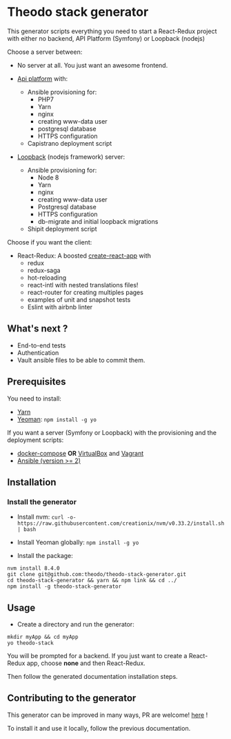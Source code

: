 # Theodo stack generator

This generator scripts everything you need to start a React-Redux project with either no backend, API Platform (Symfony) or Loopback (nodejs)

Choose a server between:

- No server at all. You just want an awesome frontend.

- [Api platform](https://api-platform.com/) with:
  - Ansible provisioning for:
    - PHP7
    - Yarn
    - nginx
    - creating www-data user
    - postgresql database
    - HTTPS configuration
  - Capistrano deployment script
  
- [Loopback](http://loopback.io/) (nodejs framework) server:
  - Ansible provisioning for:
    - Node 8
    - Yarn
    - nginx
    - creating www-data user
    - Postgresql database
    - HTTPS configuration
    - db-migrate and initial loopback migrations
  - Shipit deployment script


Choose if you want the client:

- React-Redux: A boosted [create-react-app](https://github.com/facebookincubator/create-react-app) with
  - redux
  - redux-saga
  - hot-reloading
  - react-intl with nested translations files!
  - react-router for creating multiples pages
  - examples of unit and snapshot tests
  - Eslint with airbnb linter

## What's next ?

- End-to-end tests
- Authentication
- Vault ansible files to be able to commit them.

## Prerequisites

You need to install:
+ [Yarn](https://yarnpkg.com/en/docs/install)
+ [Yeoman](http://yeoman.io/): `npm install -g yo`

If you want a server (Symfony or Loopback) with the provisioning and the deployment scripts:
+ [docker-compose](https://docs.docker.com/compose/install/#prerequisites) **OR** [VirtualBox](https://www.virtualbox.org/wiki/Downloads) and [Vagrant](https://www.vagrantup.com/downloads.html)
+ [Ansible (version >= 2)](http://docs.ansible.com/ansible/intro_installation.html)


## Installation

### Install the generator

- Install nvm: `curl -o- https://raw.githubusercontent.com/creationix/nvm/v0.33.2/install.sh | bash`

- Install Yeoman globally: `npm install -g yo`

- Install the package:
```
nvm install 8.4.0
git clone git@github.com:theodo/theodo-stack-generator.git
cd theodo-stack-generator && yarn && npm link && cd ../
npm install -g theodo-stack-generator
```

## Usage

- Create a directory and run the generator:
```
mkdir myApp && cd myApp
yo theodo-stack
```

You will be prompted for a backend. If you just want to create a React-Redux app, choose **none** and then React-Redux.

Then follow the generated documentation installation steps.

## Contributing to the generator

This generator can be improved in many ways, PR are welcome! [here](https://github.com/theodo/theodo-stack-generator) !

To install it and use it locally, follow the previous documentation.
